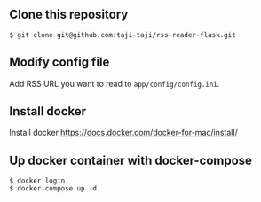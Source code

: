 ## Clone this repository

```
$ git clone git@github.com:taji-taji/rss-reader-flask.git
```

## Modify config file

Add RSS URL you want to read to `app/config/config.ini`.


## Install docker

Install docker 
https://docs.docker.com/docker-for-mac/install/  

## Up docker container with docker-compose

```
$ docker login
$ docker-compose up -d
```

